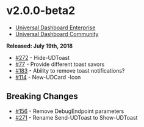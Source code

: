 # v2.0.0-beta2

* [Universal Dashboard Enterprise](https://www.powershellgallery.com/packages/UniversalDashboard/)
* [Universal Dashboard Community](https://www.powershellgallery.com/packages/UniversalDashboard/)

**Released: July 19th, 2018**

* [\#272](https://github.com/ironmansoftware/universal-dashboard/issues/272) - Hide-UDToast
* [\#77](https://github.com/ironmansoftware/universal-dashboard/issues/77) - Provide different toast savors
* [\#183](https://github.com/ironmansoftware/universal-dashboard/issues/183) - Ability to remove toast notifications?
* [\#114](https://github.com/ironmansoftware/universal-dashboard/issues/114) - New-UDCard -Icon


## Breaking Changes

* [\#156](https://github.com/ironmansoftware/universal-dashboard/issues/156) - Remove DebugEndpoint parameters
* [\#271](https://github.com/ironmansoftware/universal-dashboard/issues/271) - Rename Send-UDToast to Show-UDToast
